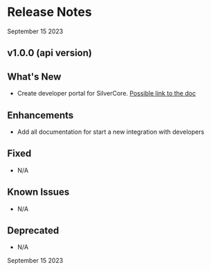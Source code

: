 # Release Notes

September 15 2023

## v1.0.0 (api version)

## What's New

- Create developer portal for SilverCore.  [Possible link to the doc](?path=/docs/getting-started.md)

## Enhancements

- Add all documentation for start a new integration with developers

## Fixed

- N/A

## Known Issues

- N/A

## Deprecated

- N/A


September 15 2023
